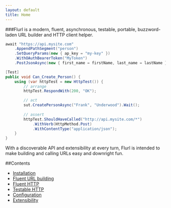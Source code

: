 ```yaml
---
layout: default
title: Home
---
```


###Flurl is a modern, fluent, asynchronous, testable, portable, buzzword-laden URL builder and HTTP client helper.

````c#
await "https://api.mysite.com"
    .AppendPathSegment("person")
    .SetQueryParams(new { ap_key = "my-key" })
    .WithOAuthBearerToken("MyToken")
    .PostJsonAsync(new { first_name = firstName, last_name = lastName });

[Test]
public void Can_Create_Person() {
    using (var httpTest = new HttpTest()) {
        // arrange
        httpTest.RespondWith(200, "OK");

        // act
        sut.CreatePersonAsync("Frank", "Underwood").Wait();
        
        // assert
        httpTest.ShouldHaveCalled("http://api.mysite.com/*")
            .WithVerb(HttpMethod.Post)
            .WithContentType("application/json");
    }
}
````

With a discoverable API and extensibility at every turn, Flurl is intended to make building and calling URLs easy and downright fun.

##Contents

- [Installation](installation)
- [Fluent URL building](fluent-url)
- [Fluent HTTP](fluent-http)
- [Testable HTTP](testable-http)
- [Configuration](configuration)
- [Extensibility](extensibility)

